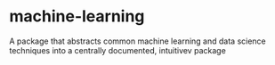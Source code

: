 # machine-learning
A package that abstracts common machine learning and data science techniques into a centrally documented, intuitivev package
